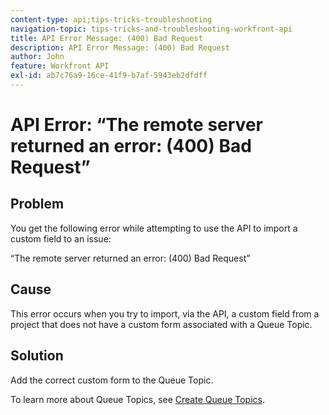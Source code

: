 ```yaml
---
content-type: api;tips-tricks-troubleshooting
navigation-topic: tips-tricks-and-troubleshooting-workfront-api
title: API Error Message: (400) Bad Request
description: API Error Message: (400) Bad Request
author: John
feature: Workfront API
exl-id: ab7c76a9-16ce-41f9-b7af-5943eb2dfdff
---
```

# API Error: “The remote server returned an error: (400) Bad Request”

## Problem

You get the following error while attempting to use the API to import a custom field&nbsp;to an issue:

“The remote server returned an error: (400) Bad Request”

## Cause

This error occurs when you try to import, via the API, a custom field from a project that does not have a custom form associated with a Queue Topic.&nbsp;&nbsp;

## Solution

Add the correct custom form to the Queue Topic.

To learn more about Queue Topics, see [Create Queue Topics](../../manage-work/requests/create-and-manage-request-queues/create-queue-topics.md).
